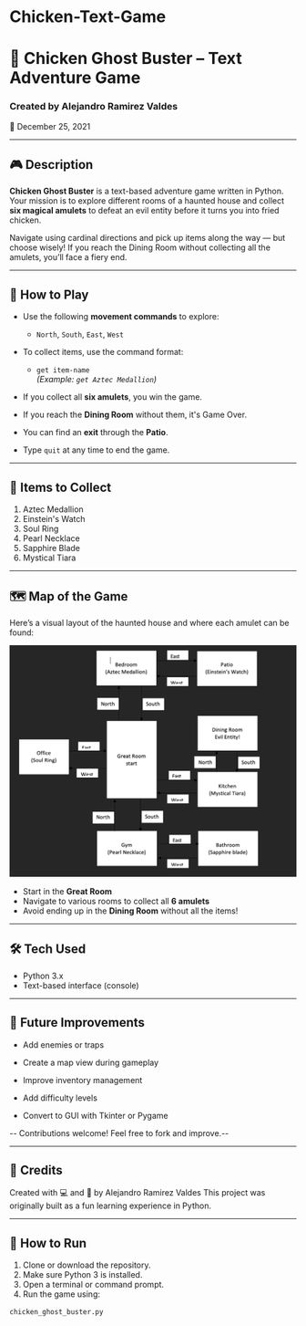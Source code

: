 # Chicken-Text-Game

# 🐔 Chicken Ghost Buster – Text Adventure Game

### Created by Alejandro Ramirez Valdes  
📅 December 25, 2021

---

## 🎮 Description

**Chicken Ghost Buster** is a text-based adventure game written in Python. Your mission is to explore different rooms of a haunted house and collect **six magical amulets** to defeat an evil entity before it turns you into fried chicken.

Navigate using cardinal directions and pick up items along the way — but choose wisely! If you reach the Dining Room without collecting all the amulets, you’ll face a fiery end.

---

## 🧭 How to Play

- Use the following **movement commands** to explore:
  - `North`, `South`, `East`, `West`

- To collect items, use the command format:
  - `get item-name`  
    _(Example: `get Aztec Medallion`)_

- If you collect all **six amulets**, you win the game.
- If you reach the **Dining Room** without them, it's Game Over.
- You can find an **exit** through the **Patio**.
- Type `quit` at any time to end the game.

---

## 💼 Items to Collect

1. Aztec Medallion  
2. Einstein's Watch  
3. Soul Ring  
4. Pearl Necklace  
5. Sapphire Blade  
6. Mystical Tiara

---

## 🗺️ Map of the Game

Here’s a visual layout of the haunted house and where each amulet can be found:

![Chicken Ghost Buster Map](map.png)

- Start in the **Great Room**
- Navigate to various rooms to collect all **6 amulets**
- Avoid ending up in the **Dining Room** without all the items!

---

## 🛠️ Tech Used

- Python 3.x
- Text-based interface (console)

---

## 🧠 Future Improvements

- Add enemies or traps

- Create a map view during gameplay

- Improve inventory management

- Add difficulty levels

- Convert to GUI with Tkinter or Pygame

-- Contributions welcome! Feel free to fork and improve.--

___

## 🎉 Credits 

Created with 💻 and 🧠 by Alejandro Ramirez Valdes
This project was originally built as a fun learning experience in Python.

___

## 📁 How to Run

1. Clone or download the repository.
2. Make sure Python 3 is installed.
3. Open a terminal or command prompt.
4. Run the game using:

```bash
chicken_ghost_buster.py
